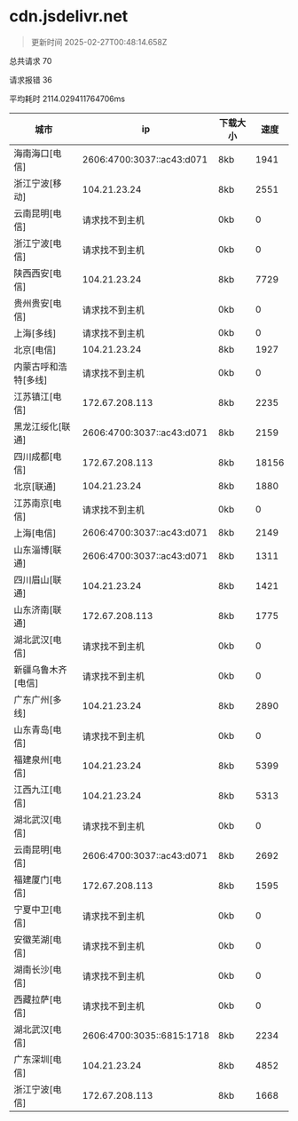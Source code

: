 
  # cdn.jsdelivr.net

  > 更新时间 2025-02-27T00:48:14.658Z
  
  总共请求 70

  请求报错 36

  平均耗时 2114.029411764706ms

|城市|ip|下载大小|速度|
|-----|----------|---|---|
|海南海口[电信]|2606:4700:3037::ac43:d071|8kb|1941|
|浙江宁波[移动]|104.21.23.24|8kb|2551|
|云南昆明[电信]|请求找不到主机|0kb|0|
|浙江宁波[电信]|请求找不到主机|0kb|0|
|陕西西安[电信]|104.21.23.24|8kb|7729|
|贵州贵安[电信]|请求找不到主机|0kb|0|
|上海[多线]|请求找不到主机|0kb|0|
|北京[电信]|104.21.23.24|8kb|1927|
|内蒙古呼和浩特[多线]|请求找不到主机|0kb|0|
|江苏镇江[电信]|172.67.208.113|8kb|2235|
|黑龙江绥化[联通]|2606:4700:3037::ac43:d071|8kb|2159|
|四川成都[电信]|172.67.208.113|8kb|18156|
|北京[联通]|104.21.23.24|8kb|1880|
|江苏南京[电信]|请求找不到主机|0kb|0|
|上海[电信]|2606:4700:3037::ac43:d071|8kb|2149|
|山东淄博[联通]|2606:4700:3037::ac43:d071|8kb|1311|
|四川眉山[联通]|104.21.23.24|8kb|1421|
|山东济南[联通]|172.67.208.113|8kb|1775|
|湖北武汉[电信]|请求找不到主机|0kb|0|
|新疆乌鲁木齐[电信]|请求找不到主机|0kb|0|
|广东广州[多线]|104.21.23.24|8kb|2890|
|山东青岛[电信]|请求找不到主机|0kb|0|
|福建泉州[电信]|104.21.23.24|8kb|5399|
|江西九江[电信]|104.21.23.24|8kb|5313|
|湖北武汉[电信]|请求找不到主机|0kb|0|
|云南昆明[电信]|2606:4700:3037::ac43:d071|8kb|2692|
|福建厦门[电信]|172.67.208.113|8kb|1595|
|宁夏中卫[电信]|请求找不到主机|0kb|0|
|安徽芜湖[电信]|请求找不到主机|0kb|0|
|湖南长沙[电信]|请求找不到主机|0kb|0|
|西藏拉萨[电信]|请求找不到主机|0kb|0|
|湖北武汉[电信]|2606:4700:3035::6815:1718|8kb|2234|
|广东深圳[电信]|104.21.23.24|8kb|4852|
|浙江宁波[电信]|172.67.208.113|8kb|1668|

  